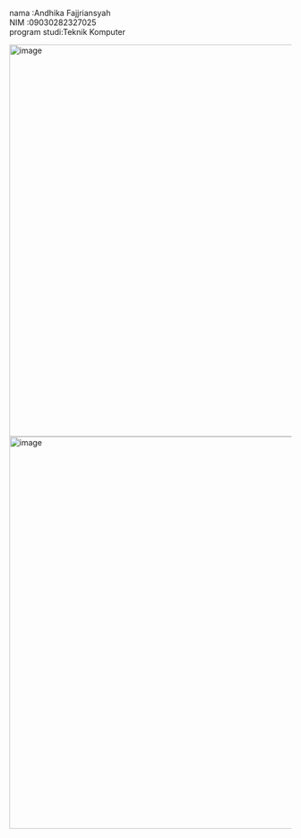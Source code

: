 nama :Andhika Fajjriansyah <br>
NIM  :09030282327025<br>
program studi:Teknik Komputer<br>

<img src="https://github.com/user-attachments/assets/73a1d3e8-ebbd-4e2a-b3bd-63f86f2b9a52" alt="image"
width="700"><br>
<img src="https://github.com/user-attachments/assets/ed4e459b-d3f2-4be9-a60d-c3b7561851f4" alt="image"
width="700"><br>



